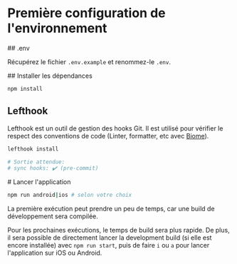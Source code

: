 # Première configuration de l'environnement

## .env

Récupérez le fichier `.env.example` et renommez-le `.env`.

## Installer les dépendances

```bash
npm install
```

## Lefthook

Lefthook est un outil de gestion des hooks Git. Il est utilisé pour vérifier le respect des conventions de code (Linter, formatter, etc avec [Biome](https://biomejs.dev/fr/)).

```bash
lefthook install

# Sortie attendue:
# sync hooks: ✔️ (pre-commit)
```

# Lancer l'application

```bash
npm run android|ios # selon votre choix
```

La première exécution peut prendre un peu de temps, car une build de développement sera compilée.

Pour les prochaines exécutions, le temps de build sera plus rapide. De plus, il sera possible de directement lancer la development build (si elle est encore installée) avec `npm run start`, puis de faire `i` ou `a` pour lancer l'application sur iOS ou Android.
